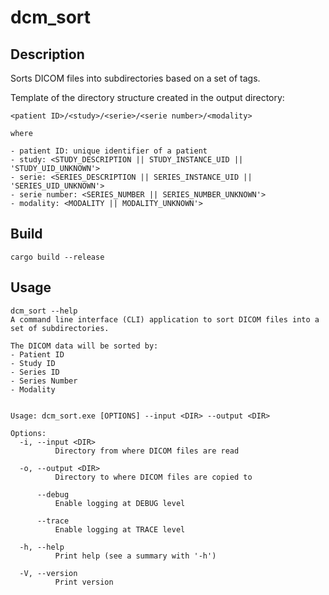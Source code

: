 # dcm_sort

## Description

Sorts DICOM files into subdirectories based on a set of tags.

Template of the directory structure created in the output directory:

```less
<patient ID>/<study>/<serie>/<serie number>/<modality>

where 

- patient ID: unique identifier of a patient
- study: <STUDY_DESCRIPTION || STUDY_INSTANCE_UID || 'STUDY_UID_UNKNOWN'>
- serie: <SERIES_DESCRIPTION || SERIES_INSTANCE_UID || 'SERIES_UID_UNKNOWN'>
- serie number: <SERIES_NUMBER || SERIES_NUMBER_UNKNOWN'>
- modality: <MODALITY || MODALITY_UNKNOWN'>
```

## Build

```shell
cargo build --release
```

## Usage

```shell
dcm_sort --help
A command line interface (CLI) application to sort DICOM files into a set of subdirectories.

The DICOM data will be sorted by:
- Patient ID
- Study ID
- Series ID
- Series Number
- Modality


Usage: dcm_sort.exe [OPTIONS] --input <DIR> --output <DIR>

Options:
  -i, --input <DIR>
          Directory from where DICOM files are read

  -o, --output <DIR>
          Directory to where DICOM files are copied to

      --debug
          Enable logging at DEBUG level

      --trace
          Enable logging at TRACE level

  -h, --help
          Print help (see a summary with '-h')

  -V, --version
          Print version

```
